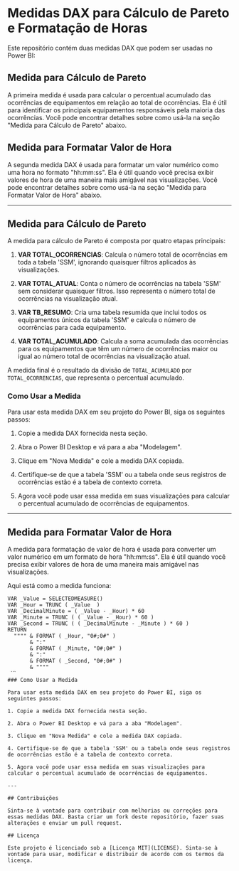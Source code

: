# Medidas DAX para Cálculo de Pareto e Formatação de Horas

Este repositório contém duas medidas DAX que podem ser usadas no Power BI:

## Medida para Cálculo de Pareto

A primeira medida é usada para calcular o percentual acumulado das ocorrências de equipamentos em relação ao total de ocorrências. Ela é útil para identificar os principais equipamentos responsáveis pela maioria das ocorrências. Você pode encontrar detalhes sobre como usá-la na seção "Medida para Cálculo de Pareto" abaixo.

## Medida para Formatar Valor de Hora

A segunda medida DAX é usada para formatar um valor numérico como uma hora no formato "hh:mm:ss". Ela é útil quando você precisa exibir valores de hora de uma maneira mais amigável nas visualizações. Você pode encontrar detalhes sobre como usá-la na seção "Medida para Formatar Valor de Hora" abaixo.

---

## Medida para Cálculo de Pareto

A medida para cálculo de Pareto é composta por quatro etapas principais:

1. **VAR TOTAL_OCORRENCIAS**: Calcula o número total de ocorrências em toda a tabela 'SSM', ignorando quaisquer filtros aplicados às visualizações.

2. **VAR TOTAL_ATUAL**: Conta o número de ocorrências na tabela 'SSM' sem considerar quaisquer filtros. Isso representa o número total de ocorrências na visualização atual.

3. **VAR TB_RESUMO**: Cria uma tabela resumida que inclui todos os equipamentos únicos da tabela 'SSM' e calcula o número de ocorrências para cada equipamento.

4. **VAR TOTAL_ACUMULADO**: Calcula a soma acumulada das ocorrências para os equipamentos que têm um número de ocorrências maior ou igual ao número total de ocorrências na visualização atual.

A medida final é o resultado da divisão de `TOTAL_ACUMULADO` por `TOTAL_OCORRENCIAS`, que representa o percentual acumulado.

### Como Usar a Medida

Para usar esta medida DAX em seu projeto do Power BI, siga os seguintes passos:

1. Copie a medida DAX fornecida nesta seção.

2. Abra o Power BI Desktop e vá para a aba "Modelagem".

3. Clique em "Nova Medida" e cole a medida DAX copiada.

4. Certifique-se de que a tabela 'SSM' ou a tabela onde seus registros de ocorrências estão é a tabela de contexto correta.

5. Agora você pode usar essa medida em suas visualizações para calcular o percentual acumulado de ocorrências de equipamentos.

---

## Medida para Formatar Valor de Hora

A medida para formatação de valor de hora é usada para converter um valor numérico em um formato de hora "hh:mm:ss". Ela é útil quando você precisa exibir valores de hora de uma maneira mais amigável nas visualizações.

Aqui está como a medida funciona:

```
VAR _Value = SELECTEDMEASURE()
VAR _Hour = TRUNC ( _Value  )
VAR _DecimalMinute = ( _Value - _Hour) * 60
VAR _Minute = TRUNC ( ( _Value - _Hour) * 60 )
VAR _Second = TRUNC ( ( _DecimalMinute - _Minute ) * 60 )
RETURN
  """" & FORMAT ( _Hour, "0#;0#" ) 
       & ":" 
       & FORMAT ( _Minute, "0#;0#" ) 
       & ":" 
       & FORMAT ( _Second, "0#;0#" )
       & """"
 ˋˋˋ
### Como Usar a Medida

Para usar esta medida DAX em seu projeto do Power BI, siga os seguintes passos:

1. Copie a medida DAX fornecida nesta seção.

2. Abra o Power BI Desktop e vá para a aba "Modelagem".

3. Clique em "Nova Medida" e cole a medida DAX copiada.

4. Certifique-se de que a tabela 'SSM' ou a tabela onde seus registros de ocorrências estão é a tabela de contexto correta.

5. Agora você pode usar essa medida em suas visualizações para calcular o percentual acumulado de ocorrências de equipamentos.

---

## Contribuições

Sinta-se à vontade para contribuir com melhorias ou correções para essas medidas DAX. Basta criar um fork deste repositório, fazer suas alterações e enviar um pull request.

## Licença

Este projeto é licenciado sob a [Licença MIT](LICENSE). Sinta-se à vontade para usar, modificar e distribuir de acordo com os termos da licença.
